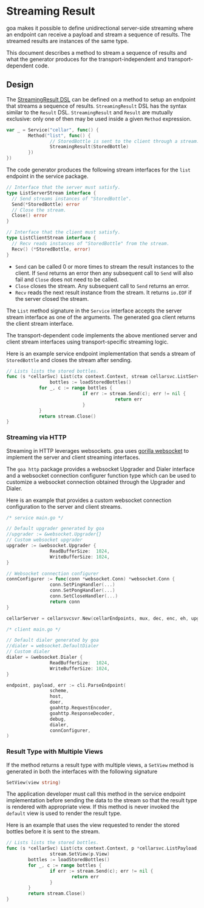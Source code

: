 # Streaming Result

goa makes it possible to define unidirectional server-side streaming where an
endpoint can receive a payload and stream a sequence of results. The streamed
results are instances of the same type.

This document describes a method to stream a sequence of results and what the
generator produces for the transport-independent and transport-dependent code.

## Design

The [StreamingResult DSL](https://godoc.org/goa.design/goa/dsl#StreamingResult)
can be defined on a method to setup an endpoint that streams a sequence of
results. `StreamingResult` DSL has the syntax similar to the `Result` DSL.
`StreamingResult` and `Result` are mutually exclusive: only one of then may be
used inside a given `Method` expression.


```go
var _ = Service("cellar", func() {
        Method("list", func() {
                // StoredBottle is sent to the client through a stream.
                StreamingResult(StoredBottle)
        })
})
```

The code generator produces the following stream interfaces for the `list`
endpoint in the service package.

```go
// Interface that the server must satisfy.
type ListServerStream interface {
  // Send streams instances of "StoredBottle".
  Send(*StoredBottle) error
  // Close the stream.
  Close() error
}

// Interface that the client must satisfy.
type ListClientStream interface {
  // Recv reads instances of "StoredBottle" from the stream.
  Recv() (*StoredBottle, error)
}
```

* `Send` can be called 0 or more times to stream the result instances to the
	client. If `Send` returns an error then any subsequent call to `Send` will
	also fail and `Close` does not need to be called.
* `Close` closes the stream. Any subsequent call to `Send` returns an error.
* `Recv` reads the next result instance from the stream. It returns `io.EOF`
	if the server closed the stream.

The `List` method signature in the `Service` interface accepts the server
stream interface as one of the arguments. The generated goa client returns the
client stream interface.

The transport-dependent code implements the above mentioned server and client
stream interfaces using transport-specific streaming logic.

Here is an example service endpoint implementation that sends a stream of
`StoredBottle` and closes the stream after sending.

```go
// Lists lists the stored bottles.
func (s *cellarSvc) List(ctx context.Context, stream cellarsvc.ListServerStream) (err error) {
				bottles := loadStoredBottles()
  			for _, c := range bottles {
    						if err := stream.Send(c); err != nil {
      									return err
    						}
  			}
  			return stream.Close()
}
```

### Streaming via HTTP

Streaming in HTTP leverages websockets. goa uses
[gorilla websocket](https://godoc.org/github.com/gorilla/websocket) to
implement the server and client streaming interfaces.

The `goa http` package provides a websocket Upgrader and Dialer interface
and a websocket connection configurer function type which can be used to
customize a websocket connection obtained through the Upgrader and Dialer.

Here is an example that provides a custom websocket connection configuration
to the server and client streams.

```go
/* service main.go */

// Default upgrader generated by goa
//upgrader := &websocket.Upgrader{}
// Custom websocket upgrader
upgrader := &websocket.Upgrader {
				ReadBufferSize:  1024,
				WriteBufferSize: 1024,
}

// Websocket connection configurer
connConfigurer := func(conn *websocket.Conn) *websocket.Conn {
				conn.SetPingHandler(...)
				conn.SetPongHandler(...)
				conn.SetCloseHandler(...)
				return conn
}

cellarServer = cellarsvcsvr.New(cellarEndpoints, mux, dec, enc, eh, upgrader, connConfigurer)

/* client main.go */

// Default dialer generated by goa
//dialer = websocket.DefaultDialer
// Custom dialer
dialer = &websocket.Dialer {
				ReadBufferSize:  1024,
				WriteBufferSize: 1024,
}

endpoint, payload, err := cli.ParseEndpoint(
				scheme,
				host,
				doer,
				goahttp.RequestEncoder,
				goahttp.ResponseDecoder,
				debug,
				dialer,
				connConfigurer,
)
```

### Result Type with Multiple Views

If the method returns a result type with multiple views, a `SetView` method is
generated in both the interfaces with the following signature

```go
SetView(view string)
```

The application developer must call this method in the service endpoint
implementation before sending the data to the stream so that the result type is
rendered with appropriate view. If this method is never invoked the `default`
view is used to render the result type.

Here is an example that uses the view requested to render the stored bottles
before it is sent to the stream.

```go
// Lists lists the stored bottles.
func (s *cellarSvc) List(ctx context.Context, p *cellarsvc.ListPayload, stream cellarsvc.ListServerStream) (err error) {
				stream.SetView(p.View)
        bottles := loadStoredBottles()
        for _, c := range bottles {
                if err := stream.Send(c); err != nil {
                        return err
                }
        }
        return stream.Close()
}
```
